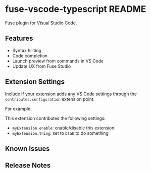 # fuse-vscode-typescript README

Fuse plugin for Visual Studio Code.

## Features

- Syntax hiliting
- Code completion
- Launch preview from commands in VS Code
- Update UX from Fuse Studio

## Extension Settings

Include if your extension adds any VS Code settings through the `contributes.configuration` extension point.

For example:

This extension contributes the following settings:

* `myExtension.enable`: enable/disable this extension
* `myExtension.thing`: set to `blah` to do something

## Known Issues

## Release Notes

